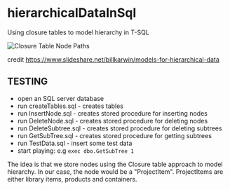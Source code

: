 # hierarchicalDataInSql
Using closure tables to model hierarchy in T-SQL

![Closure Table Node Paths](https://raw.github.com/ttichy/hierarchicalDataInSql/master/assets/tree.png "Closure Table Node Paths")


credit
https://www.slideshare.net/billkarwin/models-for-hierarchical-data


TESTING
-------

* open an SQL server database
* run createTables.sql - creates tables
* run InsertNode.sql - creates stored procedure for inserting nodes
* run DeleteNode.sql - creates stored procedure for deleting nodes
* run DeleteSubtree.sql - creates stored procedure for deleting subtrees
* run GetSubTree.sql - creates stored procedure for getting subtrees
* run TestData.sql - insert some test data
* start playing: e.g `exec dbo.GetSubTree 1`


The idea is that we store nodes using the Closure table approach to model hierarchy. In our case, the node would be a "ProjectItem".
ProjectItems are either library items, products and containers.


